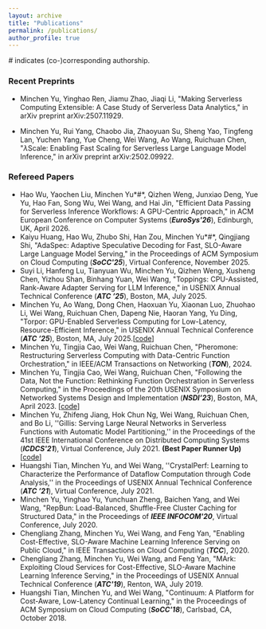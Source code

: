 ```yaml
---
layout: archive
title: "Publications"
permalink: /publications/
author_profile: true
---
```


*#​* indicates (co-)corresponding authorship.

### Recent Preprints

- Minchen Yu, Yinghao Ren, Jiamu Zhao, Jiaqi Li, "Making Serverless Computing Extensible: A Case Study of Serverless Data Analytics," in arXiv preprint arXiv:2507.11929.
<!-- - Kaiyu Huang, Hao Wu, Zhubo Shi, Han Zou, Minchen Yu, Qingjiang Shi, "SpecServe: Efficient and SLO-Aware Large Language Model Serving with Adaptive Speculative Decoding," in arXiv preprint arXiv:2503.05096. -->
- Minchen Yu, Rui Yang, Chaobo Jia, Zhaoyuan Su, Sheng Yao, Tingfeng Lan, Yuchen Yang, Yue Cheng, Wei Wang, Ao Wang, Ruichuan Chen, "$\lambda$Scale: Enabling Fast Scaling for Serverless Large Language Model Inference," in arXiv preprint arXiv:2502.09922.
<!-- - Hao Wu, Junxiao Deng, Minchen Yu, Yue Yu, Yaochen Liu, Hao Fan, Song Wu, Wei Wang, "FaaSTube: Optimizing GPU-oriented Data Transfer for Serverless Computing," in arXiv preprint arXiv:2411.01830. -->
<!-- - Suyi Li, Hanfeng Lu, Tianyuan Wu, Minchen Yu, Qizhen Weng, Xusheng Chen, Yizhou Shan, Binhang Yuan, Wei Wang, "CaraServe: CPU-Assisted and Rank-Aware LoRA Serving for Generative LLM Inference," in arXiv preprint arXiv:2401.11240. -->
<!-- - Minchen Yu, Ao Wang, Dong Chen, Haoxuan Yu, Xiaonan Luo, Zhuohao Li, Wei Wang, Ruichuan Chen, Dapeng Nie, Haoran Yang, "FaaSwap: SLO-Aware, GPU-Eficient Serverless Inference via Model Swapping," in arXiv preprint arXiv:2306.03622. -->


### Refereed Papers

- Hao Wu, Yaochen Liu, Minchen Yu*#*, Qizhen Weng, Junxiao Deng, Yue Yu, Hao Fan, Song Wu, Wei Wang, and Hai Jin, "Efficient Data Passing for Serverless Inference Workflows: A GPU-Centric Approach," in ACM European Conference on Computer Systems (***EuroSys'26***), Edinburgh, UK, April 2026. 
- Kaiyu Huang, Hao Wu, Zhubo Shi, Han Zou, Minchen Yu*#*, Qingjiang Shi, "AdaSpec: Adaptive Speculative Decoding for Fast, SLO-Aware Large Language Model Serving," in the Proceedings of ACM Symposium on Cloud Computing (***SoCC'25***), Virtual Conference, November 2025.
- Suyi Li, Hanfeng Lu, Tianyuan Wu, Minchen Yu, Qizhen Weng, Xusheng Chen, Yizhou Shan, Binhang Yuan, Wei Wang, "Toppings: CPU-Assisted, Rank-Aware Adapter Serving for LLM Inference," in USENIX Annual Technical Conference (***ATC ’25***), Boston, MA, July 2025.
- Minchen Yu, Ao Wang, Dong Chen, Haoxuan Yu, Xiaonan Luo, Zhuohao Li, Wei Wang, Ruichuan Chen, Dapeng Nie, Haoran Yang, Yu Ding, "Torpor: GPU-Enabled Serverless Computing for Low-Latency,  Resource-Efficient Inference," in USENIX Annual Technical Conference (***ATC ’25***), Boston, MA, July 2025.[[code](https://github.com/FCSLab/torpor)]
- Minchen Yu, Tingjia Cao, Wei Wang, Ruichuan Chen, "Pheromone: Restructuring Serverless Computing with Data-Centric Function Orchestration," in IEEE/ACM Transactions on Networking (***TON***), 2024.
- Minchen Yu, Tingjia Cao, Wei Wang, Ruichuan Chen, "Following the Data, Not the Function: Rethinking Function Orchestration in Serverless Computing," in the Proceedings of the 20th USENIX Symposium on Networked Systems Design and Implementation (***NSDI’23***), Boston, MA, April 2023. [[code](https://github.com/MincYu/pheromone)]
- Minchen Yu, Zhifeng Jiang, Hok Chun Ng, Wei Wang, Ruichuan Chen, and Bo Li, ''Gillis: Serving Large Neural Networks in Serverless Functions with Automatic Model Partitioning,'' in the Proceedings of the 41st IEEE International Conference on Distributed Computing Systems (***ICDCS'21***), Virtual Conference, July 2021. **(Best Paper Runner Up)**  [[code](https://github.com/MincYu/gillis-open-source)]
- Huangshi Tian, Minchen Yu, and Wei Wang, ''CrystalPerf: Learning to Characterize the Performance of Dataflow Computation through Code Analysis,'' in the Proceedings of USENIX Annual Technical Conference (***ATC ’21***), Virtual Conference, July 2021.
- Minchen Yu, Yinghao Yu, Yunchuan Zheng, Baichen Yang, and Wei Wang, "RepBun: Load-Balanced, Shuffle-Free Cluster Caching for Structured Data," in the Proceedings of ***IEEE INFOCOM'20***, Virtual Conference, July 2020.
- Chengliang Zhang, Minchen Yu, Wei Wang, and Feng Yan, "Enabling Cost-Effective, SLO-Aware Machine Learning Inference Serving on Public Cloud," in IEEE Transactions on Cloud Computing (***TCC***), 2020.
- Chengliang Zhang, Minchen Yu, Wei Wang, and Feng Yan, "MArk: Exploiting Cloud Services for Cost-Effective, SLO-Aware Machine Learning Inference Serving," in the Proceedings of USENIX Annual Technical Conference (***ATC'19***), Renton, WA, July 2019.
- Huangshi Tian, Minchen Yu, and Wei Wang, "Continuum: A Platform for Cost-Aware, Low-Latency Continual Learning," in the Proceedings of ACM Symposium on Cloud Computing (***SoCC'18***), Carlsbad, CA, October 2018.

